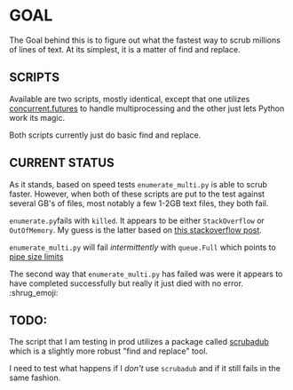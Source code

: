 # GOAL

The Goal behind this is to figure out what the fastest way to scrub millions of lines of text. At its simplest, it is a matter of find and replace.

## SCRIPTS

Available are two scripts, mostly identical, except that one utilizes [concurrent.futures](https://docs.python.org/3/library/concurrent.futures.html) to handle multiprocessing and the other just lets Python work its magic.

Both scripts currently just do basic find and replace. 

## CURRENT STATUS

As it stands, based on speed tests `enumerate_multi.py` is able to scrub faster. However, when both of these scripts are put to the test against several GB's of files, most notably a few 1-2GB text files, they both fail.

`enumerate.py`fails with `killed`. It appears to be either `StackOverflow` or `OutOfMemory`. My guess is the latter based on [this stackoverflow post](https://stackoverflow.com/a/36369886).

`enumerate_multi.py` will fail _intermittently_ with `queue.Full` which points to [pipe size limits](https://stackoverflow.com/a/34035902)

The second way that `enumerate_multi.py` has failed was were it appears to have completed successfully but really it just died with no error. :shrug_emoji:

## TODO:

The script that I am testing in prod utilizes a package called [scrubadub](https://scrubadub.readthedocs.io/en/stable/) which is a slightly more robust "find and replace" tool. 

I need to test what happens if I *don't* use `scrubadub` and if it still fails in the same fashion. 